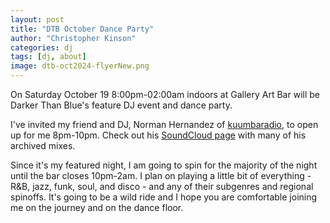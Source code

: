 ```yaml
---
layout: post
title: "DTB October Dance Party"
author: "Christopher Kinson"
categories: dj
tags: [dj, about]
image: dtb-oct2024-flyerNew.png
---
```


On Saturday October 19 8:00pm-02:00am indoors at Gallery Art Bar will be Darker Than Blue's feature DJ event and dance party. 

I've invited my friend and DJ, Norman Hernandez of [kuumbaradio](https://www.instagram.com/kuumbaradio/), to open up for me 8pm-10pm. Check out his [SoundCloud page](https://soundcloud.com/user-841755128?ref=clipboard&p=i&c=1&si=9840396AF57F414C9E1A7CA3DA9EFA71&utm_source=clipboard&utm_medium=text&utm_campaign=social_sharing) with many of his archived mixes. 

Since it's my featured night, I am going to spin for the majority of the night until the bar closes 10pm-2am. I plan on playing a little bit of everything - R&B, jazz, funk, soul, and disco - and any of their subgenres and regional spinoffs. It's going to be a wild ride and I hope you are comfortable joining me on the journey and on the dance floor.
